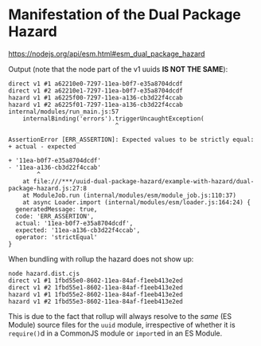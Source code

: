 # Manifestation of the Dual Package Hazard

https://nodejs.org/api/esm.html#esm_dual_package_hazard

Output (note that the node part of the v1 uuids **IS NOT THE SAME**):

```
direct v1 #1 a62210e0-7297-11ea-b0f7-e35a8704dcdf
direct v1 #2 a62210e1-7297-11ea-b0f7-e35a8704dcdf
hazard v1 #1 a6225f00-7297-11ea-a136-cb3d22f4ccab
hazard v1 #2 a6225f01-7297-11ea-a136-cb3d22f4ccab
internal/modules/run_main.js:57
    internalBinding('errors').triggerUncaughtException(
                              ^

AssertionError [ERR_ASSERTION]: Expected values to be strictly equal:
+ actual - expected

+ '11ea-b0f7-e35a8704dcdf'
- '11ea-a136-cb3d22f4ccab'
        ^
    at file:///***/uuid-dual-package-hazard/example-with-hazard/dual-package-hazard.js:27:8
    at ModuleJob.run (internal/modules/esm/module_job.js:110:37)
    at async Loader.import (internal/modules/esm/loader.js:164:24) {
  generatedMessage: true,
  code: 'ERR_ASSERTION',
  actual: '11ea-b0f7-e35a8704dcdf',
  expected: '11ea-a136-cb3d22f4ccab',
  operator: 'strictEqual'
}
```

When bundling with rollup the hazard does not show up:

```
node hazard.dist.cjs
direct v1 #1 1fbd55e0-8602-11ea-84af-f1eeb413e2ed
direct v1 #2 1fbd55e1-8602-11ea-84af-f1eeb413e2ed
hazard v1 #1 1fbd55e2-8602-11ea-84af-f1eeb413e2ed
hazard v1 #2 1fbd55e3-8602-11ea-84af-f1eeb413e2ed
```

This is due to the fact that rollup will always resolve to the _same_ (ES Module) source files for
the `uuid` module, irrespective of whether it is `require()`d in a CommonJS module or `import`ed in
an ES Module.

